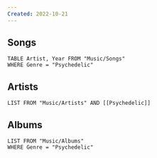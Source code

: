 ```yaml
---
Created: 2022-10-21 
---
```

Songs
---
```dataview
TABLE Artist, Year FROM "Music/Songs"
WHERE Genre = "Psychedelic"
```
Artists
---
```dataview
LIST FROM "Music/Artists" AND [[Psychedelic]]
```
Albums
---
```dataview
LIST FROM "Music/Albums"
WHERE Genre = "Psychedelic"
```